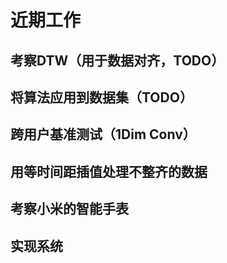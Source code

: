 # 近期工作

## 考察DTW（用于数据对齐，TODO）



## 将算法应用到数据集（TODO）



## 跨用户基准测试（1Dim Conv）



## 用等时间距插值处理不整齐的数据



## 考察小米的智能手表



## 实现系统

